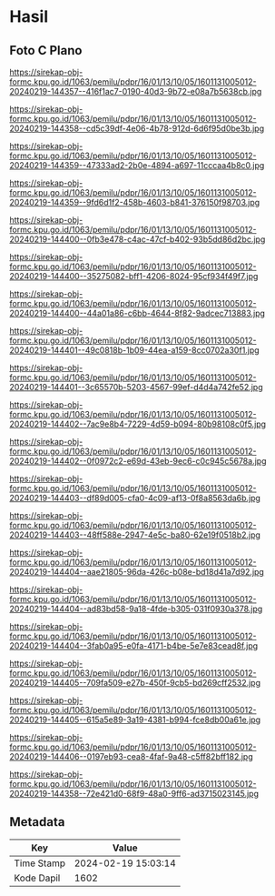 # Hasil

## Foto C Plano

https://sirekap-obj-formc.kpu.go.id/1063/pemilu/pdpr/16/01/13/10/05/1601131005012-20240219-144357--416f1ac7-0190-40d3-9b72-e08a7b5638cb.jpg

https://sirekap-obj-formc.kpu.go.id/1063/pemilu/pdpr/16/01/13/10/05/1601131005012-20240219-144358--cd5c39df-4e06-4b78-912d-6d6f95d0be3b.jpg

https://sirekap-obj-formc.kpu.go.id/1063/pemilu/pdpr/16/01/13/10/05/1601131005012-20240219-144359--47333ad2-2b0e-4894-a697-11cccaa4b8c0.jpg

https://sirekap-obj-formc.kpu.go.id/1063/pemilu/pdpr/16/01/13/10/05/1601131005012-20240219-144359--9fd6d1f2-458b-4603-b841-376150f98703.jpg

https://sirekap-obj-formc.kpu.go.id/1063/pemilu/pdpr/16/01/13/10/05/1601131005012-20240219-144400--0fb3e478-c4ac-47cf-b402-93b5dd86d2bc.jpg

https://sirekap-obj-formc.kpu.go.id/1063/pemilu/pdpr/16/01/13/10/05/1601131005012-20240219-144400--35275082-bff1-4206-8024-95cf934f49f7.jpg

https://sirekap-obj-formc.kpu.go.id/1063/pemilu/pdpr/16/01/13/10/05/1601131005012-20240219-144400--44a01a86-c6bb-4644-8f82-9adcec713883.jpg

https://sirekap-obj-formc.kpu.go.id/1063/pemilu/pdpr/16/01/13/10/05/1601131005012-20240219-144401--49c0818b-1b09-44ea-a159-8cc0702a30f1.jpg

https://sirekap-obj-formc.kpu.go.id/1063/pemilu/pdpr/16/01/13/10/05/1601131005012-20240219-144401--3c65570b-5203-4567-99ef-d4d4a742fe52.jpg

https://sirekap-obj-formc.kpu.go.id/1063/pemilu/pdpr/16/01/13/10/05/1601131005012-20240219-144402--7ac9e8b4-7229-4d59-b094-80b98108c0f5.jpg

https://sirekap-obj-formc.kpu.go.id/1063/pemilu/pdpr/16/01/13/10/05/1601131005012-20240219-144402--0f0972c2-e69d-43eb-9ec6-c0c945c5678a.jpg

https://sirekap-obj-formc.kpu.go.id/1063/pemilu/pdpr/16/01/13/10/05/1601131005012-20240219-144403--df89d005-cfa0-4c09-af13-0f8a8563da6b.jpg

https://sirekap-obj-formc.kpu.go.id/1063/pemilu/pdpr/16/01/13/10/05/1601131005012-20240219-144403--48ff588e-2947-4e5c-ba80-62e19f0518b2.jpg

https://sirekap-obj-formc.kpu.go.id/1063/pemilu/pdpr/16/01/13/10/05/1601131005012-20240219-144404--aae21805-96da-426c-b08e-bd18d41a7d92.jpg

https://sirekap-obj-formc.kpu.go.id/1063/pemilu/pdpr/16/01/13/10/05/1601131005012-20240219-144404--ad83bd58-9a18-4fde-b305-031f0930a378.jpg

https://sirekap-obj-formc.kpu.go.id/1063/pemilu/pdpr/16/01/13/10/05/1601131005012-20240219-144404--3fab0a95-e0fa-4171-b4be-5e7e83cead8f.jpg

https://sirekap-obj-formc.kpu.go.id/1063/pemilu/pdpr/16/01/13/10/05/1601131005012-20240219-144405--709fa509-e27b-450f-9cb5-bd269cff2532.jpg

https://sirekap-obj-formc.kpu.go.id/1063/pemilu/pdpr/16/01/13/10/05/1601131005012-20240219-144405--615a5e89-3a19-4381-b994-fce8db00a61e.jpg

https://sirekap-obj-formc.kpu.go.id/1063/pemilu/pdpr/16/01/13/10/05/1601131005012-20240219-144406--0197eb93-cea8-4faf-9a48-c5ff82bff182.jpg

https://sirekap-obj-formc.kpu.go.id/1063/pemilu/pdpr/16/01/13/10/05/1601131005012-20240219-144358--72e421d0-68f9-48a0-9ff6-ad3715023145.jpg


## Metadata

| Key        | Value               |
| ---------- | ------------------- |
| Time Stamp | 2024-02-19 15:03:14 |
| Kode Dapil | 1602                |



